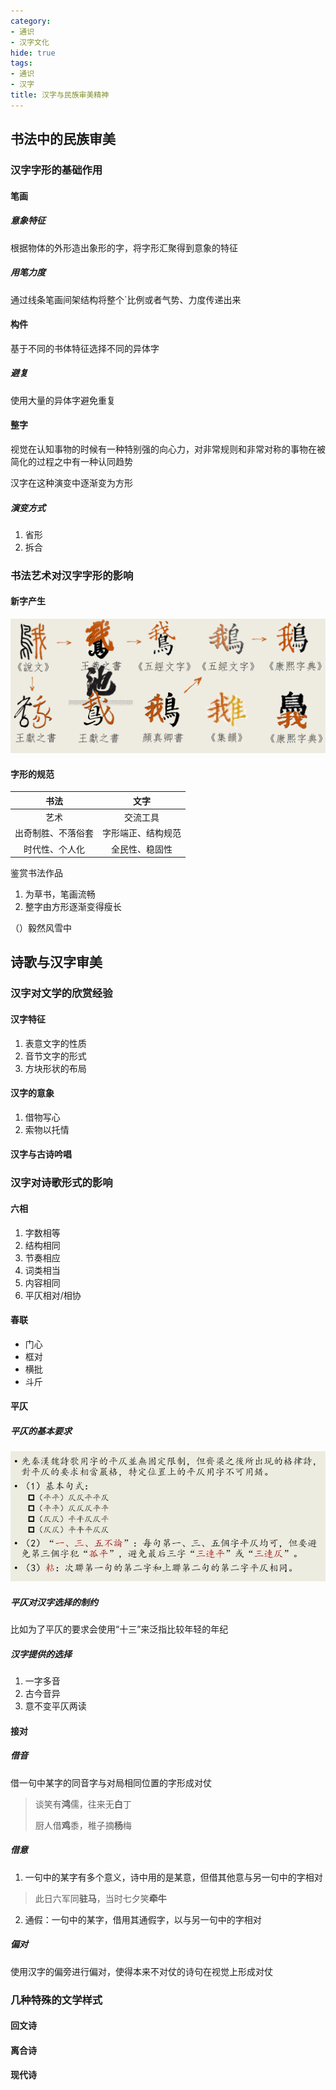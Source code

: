 ```yaml
---
category:
- 通识
- 汉字文化
hide: true
tags:
- 通识
- 汉字
title: 汉字与民族审美精神
---
```


## 书法中的民族审美

### 汉字字形的基础作用

#### 笔画

##### 意象特征

根据物体的外形造出象形的字，将字形汇聚得到意象的特征

##### 用笔力度

通过线条笔画间架结构将整个`比例或者气势、力度传递出来

#### 构件

基于不同的书体特征选择不同的异体字

##### 避复

使用大量的异体字避免重复

#### 整字

视觉在认知事物的时候有一种特别强的向心力，对非常规则和非常对称的事物在被简化的过程之中有一种认同趋势

汉字在这种演变中逐渐变为方形

##### 演变方式

1. 省形
2. 拆合

### 书法艺术对汉字字形的影响

#### 新字产生

![鹅字的演变](https://raw.githubusercontent.com/dcldyhb/Freshman-Notes-Image-Host/main/202505221827824.png)

#### 字形的规范

|        书法        |        文字        |
| :----------------: | :----------------: |
|        艺术        |      交流工具      |
| 出奇制胜、不落俗套 | 字形端正、结构规范 |
|   时代性、个人化   |   全民性、稳固性   |

鉴赏书法作品

1. 为草书，笔画流畅
2. 整字由方形逐渐变得瘦长

（）毅然风雪中

## 诗歌与汉字审美

### 汉字对文学的欣赏经验

#### 汉字特征

1. 表意文字的性质
2. 音节文字的形式
3. 方块形状的布局

#### 汉字的意象

1. 借物写心
2. 索物以托情

#### 汉字与古诗吟唱

### 汉字对诗歌形式的影响

#### 六相

1. 字数相等
2. 结构相同
3. 节奏相应
4. 词类相当
5. 内容相同
6. 平仄相对/相协

#### 春联

- 门心
- 框对
- 横批
- 斗斤

#### 平仄

##### 平仄的基本要求

![平仄](https://raw.githubusercontent.com/dcldyhb/Freshman-Notes-Image-Host/main/202505291822390.png)

##### 平仄对汉字选择的制约

比如为了平仄的要求会使用“十三”来泛指比较年轻的年纪

##### 汉字提供的选择

1. 一字多音
2. 古今音异
3. 意不变平仄两读

#### 接对

##### 借音

借一句中某字的同音字与对局相同位置的字形成对仗

> 谈笑有**鸿**儒，往来无**白**丁
>
> 厨人借**鸡**黍，稚子摘**杨**梅

##### 借意

1. 一句中的某字有多个意义，诗中用的是某意，但借其他意与另一句中的字相对

> 此日六军同**驻马**，当时七夕笑**牵牛**

2. 通假：一句中的某字，借用其通假字，以与另一句中的字相对

##### 偏对

使用汉字的偏旁进行偏对，使得本来不对仗的诗句在视觉上形成对仗

### 几种特殊的文学样式

#### 回文诗

#### 离合诗

#### 现代诗